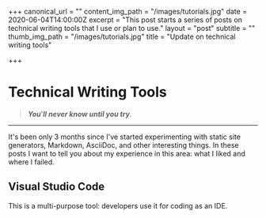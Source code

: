 +++
canonical_url = ""
content_img_path = "/images/tutorials.jpg"
date = 2020-06-04T14:00:00Z
excerpt = "This post starts a series of posts on technical writing tools that I use or plan to use."
layout = "post"
subtitle = ""
thumb_img_path = "/images/tutorials.jpg"
title = "Update on technical writing tools"

+++
# Technical Writing Tools

> **_You_**'**_ll never know until you try_**.

***

It's been only 3 months since I've started experimenting with static site generators, Markdown, AsciiDoc, and other interesting things. In these posts I want to tell you about my experience in this area: what I liked and where I failed.

## Visual Studio Code

This is a multi-purpose tool: developers use it for coding as an IDE.
